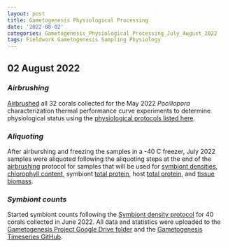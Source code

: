 ```yaml
---
layout: post
title: Gametogenesis Physiological Processing
date: '2022-08-02'
categories: Gametogenesis_Physiological_Processing_July_August_2022
tags: Fieldwork Gametogenesis Sampling Physiology
---
```


## 02 August 2022

### *Airbrushing*
[Airbrushed](https://github.com/urol-e5/protocols/blob/master/2020-01-01-Airbrushing.md) all 32 corals collected for the May 2022 *Pocillopora* characterization thermal performance curve experiments to determine physiological status using the [physiological protocols listed here](https://github.com/urol-e5/protocols).

### *Aliquoting*

After airburshing and freezing the samples in a -40 C freezer, July 2022 samples were aliquoted following the aliquoting steps at the end of the [airbrushing](https://github.com/urol-e5/protocols/blob/master/2020-01-01-Airbrushing.md) protocol for samples that will be used for [symbiont densities](https://github.com/urol-e5/protocols/blob/master/2020-01-07-Cell_Density-Protocol.md), [chlorophyll content](https://github.com/urol-e5/protocols/blob/master/2020-01-01-Chlorophyll-Protocol.md), symbiont [total protein](https://github.com/urol-e5/protocols/blob/master/2020-01-01-Total-Protein-Protocol.md), host [total protein](https://github.com/urol-e5/protocols/blob/master/2020-01-01-Total-Protein-Protocol.md), and [tissue biomass](https://github.com/urol-e5/protocols/blob/master/2020-01-01-Ash-Free-Dry-Weight-Protocol.md).

### *Symbiont counts*

Started symbiont counts following the [Symbiont density protocol](https://github.com/urol-e5/protocols/blob/master/2020-01-07-Cell_Density-Protocol.md) for 40 corals collected in June 2022. All data and statistics were uploaded to the [Gametogenesis Project Google Drive folder](https://drive.google.com/drive/u/0/folders/1KSkMOiGlpIDJ80WWa3U5HESVHea4GNIu) and the [Gametogenesis Timeseries GitHub](https://github.com/daniellembecker/Gametogenesis/tree/main/gametogenesis_timeseries). 



